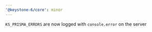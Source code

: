 ```yaml
---
'@keystone-6/core': minor
---
```


`KS_PRISMA_ERRORS` are now logged with `console.error` on the server
